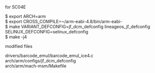 for SC04E

$ export ARCH=arm  
$ export CROSS_COMPILE=~/arm-eabi-4.8/bin/arm-eabi-  
$ make VARIANT_DEFCONFIG=jf_dcm_defconfig lineageos_jf_defconfig SELINUX_DEFCONFIG=selinux_defconfig  
$ make -j4  

modified files  

drivers/barcode_emul/barcode_emul_ice4.c  
arch/arm/configs/jf_dcm_defconfig  
arch/arm/mach-msm/Makefile  

